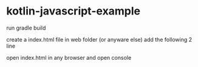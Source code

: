 # kotlin-javascript-example

run gradle build

create a index.html file in web folder (or anyware else)
add the following 2 line

<script type="text/javascript" src="kotlin.js"></script>
<script type="text/javascript" src="kotlinjs4_main.js"></script>

open index.html in any browser and open console

